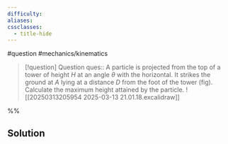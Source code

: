 ```yaml
---
difficulty: 
aliases: 
cssclasses:
  - title-hide
---
```

#question #mechanics/kinematics 

> [!question] Question 
> ques:: A particle is projected from the top of a tower of height $H$ at an angle $\theta$ with the horizontal. It strikes the ground at $A$ lying at a distance $D$ from the foot of the tower (fig). Calculate the maximum height attained by the particle. ![[20250313205954 2025-03-13 21.01.18.excalidraw]]

%%
## Solution



